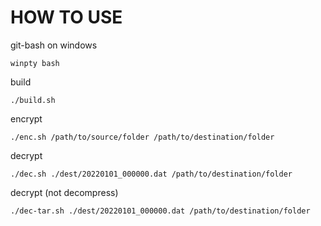 # HOW TO USE

git-bash on windows

```
winpty bash
```

build

```
./build.sh
```

encrypt

```
./enc.sh /path/to/source/folder /path/to/destination/folder
```

decrypt

```
./dec.sh ./dest/20220101_000000.dat /path/to/destination/folder
```

decrypt (not decompress)

```
./dec-tar.sh ./dest/20220101_000000.dat /path/to/destination/folder
```
